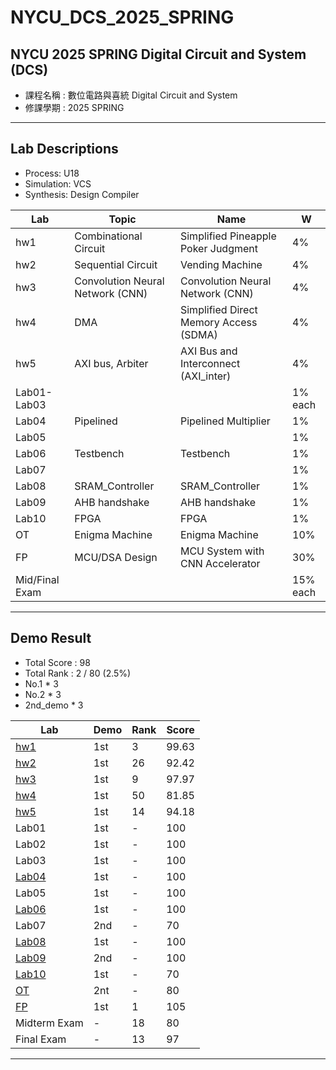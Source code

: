 # NYCU_DCS_2025_SPRING

## NYCU 2025 SPRING Digital Circuit and System (DCS)
- 課程名稱 : 數位電路與喜統 Digital Circuit and System
- 修課學期 : 2025 SPRING

---

## Lab Descriptions
- Process: U18
- Simulation: VCS
- Synthesis: Design Compiler

|  Lab  | Topic                                | Name                                           |  W  |
|-------|--------------------------------------|------------------------------------------------|-----|
| hw1   | Combinational Circuit                | Simplified Pineapple Poker Judgment            |  4% |
| hw2   | Sequential Circuit                   | Vending Machine                                |  4% |
| hw3   | Convolution Neural Network (CNN)     | Convolution Neural Network (CNN)               |  4% |
| hw4   | DMA                                  | Simplified Direct Memory Access (SDMA)         |  4% |
| hw5   | AXI bus, Arbiter                     | AXI Bus and Interconnect (AXI_inter)           |  4% |
| Lab01-Lab03 |                                |                                             |1% each |
| Lab04 | Pipelined                            | Pipelined Multiplier                           |  1% |
| Lab05 |                                      |                                                |  1% |
| Lab06 | Testbench                            | Testbench                                      |  1% |
| Lab07 |                                      |                                                |  1% |
| Lab08 | SRAM_Controller                      | SRAM_Controller                                |  1% |
| Lab09 | AHB handshake                        | AHB handshake                                  |  1% |
| Lab10 | FPGA                                 | FPGA                                           |  1% |
| OT    | Enigma Machine                       | Enigma Machine                                 | 10% |
| FP    | MCU/DSA Design                     | MCU System with CNN Accelerator                | 30% |
| Mid/Final Exam|                              |                                             |15% each|
--- 

## Demo Result
- Total Score : 98 
- Total Rank : 2 / 80 (2.5%)
- No.1 * 3
- No.2 * 3
- 2nd_demo * 3

| Lab                      | Demo | Rank | Score |
|--------------------------|------|------|-------|
| [hw1](./hw1/)            | 1st  |   3  | 99.63 |
| [hw2](./hw2/)            | 1st  |  26  | 92.42 |
| [hw3](./hw3/)            | 1st  |   9  | 97.97 |
| [hw4](./hw4/)            | 1st  |  50  | 81.85 |
| [hw5](./hw5/)            | 1st  |  14  | 94.18 |
| Lab01                    | 1st  |   -  | 100   |
| Lab02                    | 1st  |   -  | 100   |
| Lab03                    | 1st  |   -  | 100   |
| [Lab04](./Lab04/)        | 1st  |   -  | 100   |
| Lab05                    | 1st  |   -  | 100   |
| [Lab06](./Lab06/)        | 1st  |   -  | 100   |
| Lab07                    | 2nd  |   -  | 70    |
| [Lab08](./Lab08/)        | 1st  |   -  | 100   |
| [Lab09](./Lab09/)        | 2nd  |   -  | 100   |
| [Lab10](./Lab10/)        | 1st  |   -  | 70    |
| [OT](./ot/)           | 2nt  |   -  | 80    |
| [FP](./final_project/)   | 1st  |   1  | 105   |
| Midterm Exam             | -    |  18  | 80    |
| Final Exam               | -    |  13  | 97    |

---